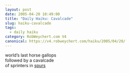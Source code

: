 ```yaml
---
layout: post
date: 2005-04-20 10:49:00
title: "Daily Haiku: Cavalcade"
slug: haiku-cavalcade
tags:
  - daily haiku
category: RobWeychert.com V4
canonical: https://v4.robweychert.com/haiku/2005/04/20/
---
```


world’s last horse gallops  
followed by a cavalcade  
of sprinters in [spurs](http://dictionary.reference.com/wordoftheday/archive/2005/04/20.html)